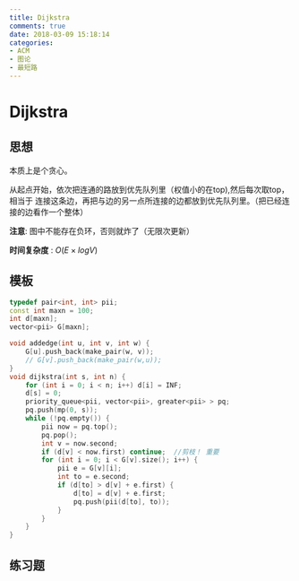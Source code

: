 ```yaml
---
title: Dijkstra
comments: true
date: 2018-03-09 15:18:14
categories:
- ACM
- 图论
- 最短路
---
```


# Dijkstra
## 思想

本质上是个贪心。

从起点开始，依次把连通的路放到优先队列里（权值小的在top),然后每次取top，相当于
连接这条边，再把与边的另一点所连接的边都放到优先队列里。（把已经连接的边看作一个整体）

**注意**: 图中不能存在负环，否则就炸了（无限次更新）

**时间复杂度** : $O(E \times logV)$

## 模板
```cpp
typedef pair<int, int> pii;
const int maxn = 100;
int d[maxn];
vector<pii> G[maxn];

void addedge(int u, int v, int w) {
    G[u].push_back(make_pair(w, v));
    // G[v].push_back(make_pair(w,u));
}
void dijkstra(int s, int n) {
    for (int i = 0; i < n; i++) d[i] = INF;
    d[s] = 0;
    priority_queue<pii, vector<pii>, greater<pii> > pq;
    pq.push(mp(0, s));
    while (!pq.empty()) {
        pii now = pq.top();
        pq.pop();
        int v = now.second;
        if (d[v] < now.first) continue;  //剪枝！ 重要
        for (int i = 0; i < G[v].size(); i++) {
            pii e = G[v][i];
            int to = e.second;
            if (d[to] > d[v] + e.first) {
                d[to] = d[v] + e.first;
                pq.push(pii(d[to], to));
            }
        }
    }
}

```

## 练习题
